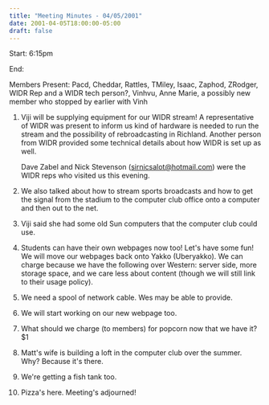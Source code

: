 ```yaml
---
title: "Meeting Minutes - 04/05/2001"
date: 2001-04-05T18:00:00-05:00
draft: false
---
```


Start: 6:15pm </p><p>
End: </p><p>
Members Present: Pacd, Cheddar, Rattles, TMiley, Isaac, Zaphod, ZRodger, WIDR  Rep and a WIDR tech person?, Vinhvu, Anne Marie, a possibly new member who  stopped by earlier with Vinh </p><p>
1. Viji will be supplying equipment for our WIDR stream!  A representative of WIDR was present to inform us kind of hardware is needed to run the stream and  the possibility of rebroadcasting in Richland.  Another person from WIDR  provided some technical details about how WIDR is set up as well. </p><p>
Dave Zabel and Nick Stevenson (sirnicsalot@hotmail.com) were the WIDR reps  who visited us this evening. </p><p>
2. We also talked about how to stream sports broadcasts and how to get the signal from the stadium to the computer club office onto a computer and then out to the net. </p><p>
3. Viji said she had some old Sun computers that the computer club could use. </p><p>
4. Students can have their own webpages now too!  Let's have some fun!  We will move our webpages back onto Yakko (Uberyakko).  We can charge because we have the following over Western:  server side, more storage space, and we care less about content (though we will still link to their usage policy). </p><p>
5. We need a spool of network cable.  Wes may be able to provide. </p><p>
6. We will start working on our new webpage too. </p><p>
7. What should we charge (to members) for popcorn now that we have it? $1 </p><p>
8. Matt's wife is building a loft in the computer club over the summer.  Why? Because it's there. </p><p>
9. We're getting a fish tank too. </p><p>
10.  Pizza's here.  Meeting's adjourned! </p>
